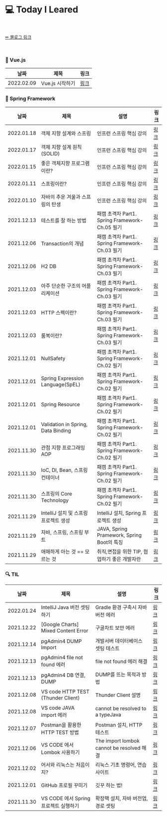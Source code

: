 # 💻 Today I Leared

<br/>

<p>
  <a href="https://velog.io/@doobyeol">✏ 블로그 링크</a>
</p>

<br/>

### 📘 Vue.js

| 날짜         | 제목                        | 링크                                           |
|------------| -------------------------- | ---------------------------------------------- |
| 2022.02.09 | Vue.js 시작하기 |  [링크](https://velog.io/@doobyeol/Vue.js-시작하기) |


### 📗 Spring Framework

| 날짜         | 제목                        | 설명                                      | 링크                                           |
|------------| -------------------------- |-----------------------------------------| ---------------------------------------------- |
| 2022.01.18 | 객체 지향 설계와 스프링| 인프런 스프링 핵심 강의 |  [링크](https://velog.io/@doobyeol/객체-지향-설계와-스프링) |
| 2022.01.17 | 객체 지향 설계 원칙(SOLID)| 인프런 스프링 핵심 강의 |  [링크](https://velog.io/@doobyeol/좋은-객체-지향-설계의-5가지-원칙SOLID) |
| 2022.01.15 | 좋은 객체지향 프로그램이란?| 인프런 스프링 핵심 강의 |  [링크](https://velog.io/@doobyeol/좋은-객체지향-프로그램이란) |
| 2022.01.11 | 스프링이란?| 인프런 스프링 핵심 강의 | [링크](https://velog.io/@doobyeol/스프링이란) |
| 2022.01.10 | 자바의 추운 겨울과 스프링의 탄생| 인프런 스프링 핵심 강의 | [링크](https://velog.io/@doobyeol/자바-진영의-추운-겨울과-스프링의-탄생) |
| 2021.12.13 | 테스트를 잘 하는 방법| 패캠 초격차 Part1. Spring Framework-Ch.05 필기 | [링크](https://velog.io/@doobyeol/테스트를-잘-하는-방법) |
| 2021.12.06 | Transaction의 개념| 패캠 초격차 Part1. Spring Framework-Ch.03 필기 | [링크](https://velog.io/@doobyeol/Transaction의-개념) |
| 2021.12.06 | H2 DB| 패캠 초격차 Part1. Spring Framework-Ch.03 필기 | [링크](https://velog.io/@doobyeol/H2-DB) |
| 2021.12.03 | 아주 단순한 구조의 어플리케이션| 패캠 초격차 Part1. Spring Framework-Ch.03 필기 | [링크](https://velog.io/@doobyeol/아주-단순한-구조1-Layer의-어플리케이션) |
| 2021.12.03 | HTTP 스펙이란?| 패캠 초격차 Part1. Spring Framework-Ch.03 필기 | [링크](https://velog.io/@doobyeol/HTTP-스펙이란) |
| 2021.12.03 | 룸복이란?| 패캠 초격차 Part1. Spring Framework-Ch.03 필기 | [링크](https://velog.io/@doobyeol/룸복이란) |
| 2021.12.01 | NullSafety| 패캠 초격차 Part1. Spring Framework-Ch.02 필기 | [링크](https://velog.io/@doobyeol/21-12-01-NullSafety) |
| 2021.12.01 | Spring Expression Language(SpEL)| 패캠 초격차 Part1. Spring Framework-Ch.02 필기 | [링크](https://velog.io/@doobyeol/21-12-01-SpEL) |
| 2021.12.01 | Spring Resource| 패캠 초격차 Part1. Spring Framework-Ch.02 필기 | [링크](https://velog.io/@doobyeol/21-12-01-SpringResource) |
| 2021.12.01 | Validation in Spring, Data Binding| 패캠 초격차 Part1. Spring Framework-Ch.02 필기 | [링크](https://velog.io/@doobyeol/21-12-02-Spring) |
| 2021.11.30 | 관점 지향 프로그래밍 AOP| 패캠 초격차 Part1. Spring Framework-Ch.02 필기 | [링크](https://velog.io/@doobyeol/관점-지향-프로그래밍-AOP) |
| 2021.11.30 | IoC, DI, Bean, 스프링 컨테이너| 패캠 초격차 Part1. Spring Framework-Ch.02 필기 | [링크](https://velog.io/@doobyeol/IoC-DI-Bean-스프링-컨테이너) |
| 2021.11.30 | 스프링의 Core Technology| 패캠 초격차 Part1. Spring Framework-Ch.02 필기 | [링크](https://velog.io/@doobyeol/스프링의-Core-Technology) |
| 2021.11.29 | IntelliJ 설치 및 스프링 프로젝트 생성| IntelliJ 설치, Spring 프로젝트 생성             | [링크](https://velog.io/@doobyeol/IntelliJ-설치-및-스프링-프로젝트-생성) |
| 2021.11.29 | 자바, 스프링, 스프링 부트    | JAVA, Spring Pramework, Spring Boot의 특징 | [링크](https://velog.io/@doobyeol/자바-스프링-스프링-부트) |
| 2021.11.29 | 애매하게 아는 것 == 모르는 것 | 취직,면접을 위한 TIP, 협업하기 좋은 개발자란             | [링크](https://velog.io/@doobyeol/아는-것-애매하게-아는-것-모르는-것) |



### 🔍 TIL

| 날짜         | 제목                          | 설명                                 | 링크                                           |
|------------|-----------------------------|------------------------------------| ---------------------------------------------- |
| 2022.01.24 | IntelliJ Java 버전 셋팅하기 | Gradle 환경 구축시 자바 버전 에러 | [링크](https://velog.io/@doobyeol/java-warning-source-release-11-requires-target-release-11)|
| 2021.12.22 | [Google Charts] Mixed Content Error  | 구굴차트 보안 에러 | [링크](https://velog.io/@doobyeol/Google-Charts-Mixed-Content-Error)|
| 2021.12.14 | pgAdmin4 DUMP Import  | 개발서버 데이터베이스 셋팅 테스트 | [링크](https://velog.io/@doobyeol/pgAdmin4-DUMP-Import)|
| 2021.12.13 | pgAdmin4 file not found 에러  | file not found 에러 해결 | [링크](https://velog.io/@doobyeol/pgAdmin4-file-not-found-에러)|
| 2021.12.13 | pgAdmin4 DB 연결, DUMP   | DUMP를 뜨는 목적과 방법               | [링크](https://velog.io/@doobyeol/pgAdmin4-DB-연결-DUMP)|
| 2021.12.08 | VS code HTTP TEST (Thunder Client)   | Thunder Client 설명               | [링크](https://velog.io/@doobyeol/VS-code-HTTP-TEST-Thunder-Client) |
| 2021.12.08 | VS code JAVA import 에러   | cannot be resolved to a typeJava               | [링크](https://velog.io/@doobyeol/VS-code-JAVA-import-에러) |
| 2021.12.07 | Postman을 활용한 HTTP TEST 방법   | Postman 설치, HTTP 테스트               | [링크](https://velog.io/@doobyeol/Postman을-활용한-http-test-방법) |
| 2021.12.06 | VS CODE 에서 Lombok 사용하기      | The import lombok cannot be resolved 해결 | [링크](https://velog.io/@doobyeol/VS-CODE-에서-Lombok-사용하기) |
| 2021.12.02 | 어서와 리눅스는 처음이지?              | 리눅스 기초 명령어, 연습사이트                  | [링크](https://velog.io/@doobyeol/리눅스-기초-명령어) |
| 2021.12.01 | GitHub 프로필 꾸미기              | 깃꾸 하는 법!                           | [링크](https://velog.io/@doobyeol/깃꾸-GitHub-프로필-꾸미기) |
| 2021.11.30 | VS CODE 에서 Spring 프로젝트 실행하기 | 확장팩 설치, 자바 버전업, 경로 셋팅              | [링크](https://velog.io/@doobyeol/VS-CODE-에서-Spring-프로젝트-실행하기) |


